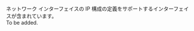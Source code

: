 <Namespace Name="Microsoft.Azure.Management.Network.Fluent.NicIPConfiguration.Definition">
  <Docs>
    <summary>ネットワーク インターフェイスの IP 構成の定義をサポートするインターフェイスが含まれています。</summary> 
    <remarks>To be added.</remarks>
  </Docs>
</Namespace>
